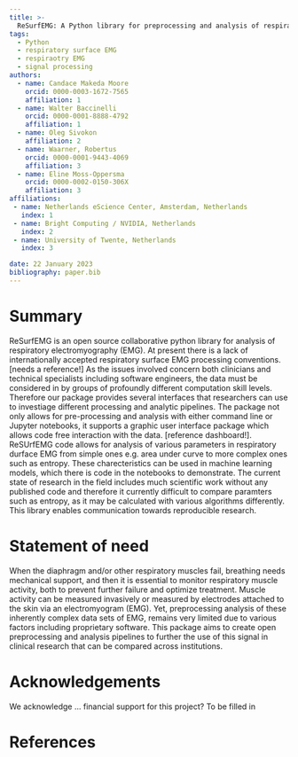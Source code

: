 ```yaml
---
title: >-
  ReSurfEMG: A Python library for preprocessing and analysis of respiratory EMG.
tags:
  - Python
  - respiratory surface EMG
  - respiraotry EMG
  - signal processing
authors:
  - name: Candace Makeda Moore
    orcid: 0000-0003-1672-7565
    affiliation: 1
  - name: Walter Baccinelli
    orcid: 0000-0001-8888-4792
    affiliation: 1
  - name: Oleg Sivokon
    affiliation: 2
  - name: Waarner, Robertus
    orcid: 0000-0001-9443-4069
    affiliation: 3
  - name: Eline Moss-Oppersma
    orcid: 0000-0002-0150-306X
    affiliation: 3
affiliations:
 - name: Netherlands eScience Center, Amsterdam, Netherlands
   index: 1
 - name: Bright Computing / NVIDIA, Netherlands
   index: 2
 - name: University of Twente, Netherlands
   index: 3

date: 22 January 2023
bibliography: paper.bib
---
```


# Summary


ReSurfEMG is an open source collaborative python library for analysis of respiratory electromyography (EMG). At present there is a lack of internationally accepted respiratory surface EMG processing conventions. [needs a reference!] As the issues involved concern both clinicians and technical specialists including software engineers, the data must be considered in by groups of profoundly different computation skill levels. Therefore our package provides several interfaces that researchers can use to investiage different processing and analytic pipelines. The package not only allows for pre-processing and analysis with either command line or Jupyter notebooks, it supports a graphic user interface package which allows code free interaction with the data. [reference dashboard!]. 
ReSUrfEMG code allows for analysis of various parameters in respiratory durface EMG from simple ones e.g. area under curve to more complex ones such as entropy. These charecteristics can be used in machine learning models, which there is code in the notebooks to demonstrate. The current state of research in the field includes much scientific work without any published code and therefore it currently difficult to compare paramters such as entropy, as it may be calculated with various algorithms differently. This library enables communication towards reproducible research. 



# Statement of need
When the diaphragm and/or other respiratory muscles fail, breathing needs mechanical support, and then it is essential to monitor respiratory muscle activity, both to prevent further failure and optimize treatment. Muscle activity can be measured invasively or measured by electrodes attached to the skin via an electromyogram (EMG). Yet, preprocessing analysis of these inherently complex data sets of EMG, remains very limited due to various factors including proprietary software. This package aims to create open preprocessing and analysis pipelines to further the use of this signal in clinical research that can be compared across institutions.  

# Acknowledgements

We acknowledge ... financial
support for this project? To be filled in

# References
